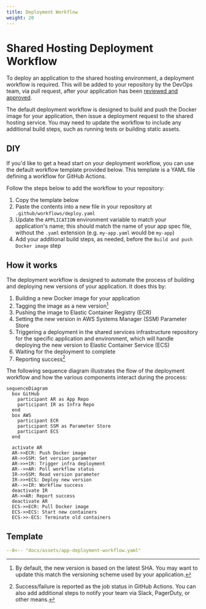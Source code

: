 ```yaml
---
title: Deployment Workflow
weight: 20
---
```

# Shared Hosting Deployment Workflow

To deploy an application to the shared hosting environment, a deployment
workflow is required. This will be added to your repository by the DevOps team,
via pull request, after your application has been [reviewed and
approved][review].

The default deployment workflow is designed to build and push the Docker image
for your application, then issue a deployment request to the shared hosting
service. You may need to update the workflow to include any additional build
steps, such as running tests or building static assets.

## DIY

If you'd like to get a head start on your deployment workflow, you can use the
default workflow template provided below. This template is a YAML file defining
a workflow for GitHub Actions.

Follow the steps below to add the workflow to your repository:

1. Copy the template below
1. Paste the contents into a new file in your repository at
   `.github/workflows/deploy.yaml`
1. Update the `APPLICATION` environment variable to match your application's
   name; this should match the name of your app spec file, without the
   `.yaml` extension (e.g. `my-app.yaml` would be `my-app`)
1. Add your additional build steps, as needed, before the
   `Build and push Docker image` step

## How it works

The deployment workflow is designed to automate the process of building and
deploying new versions of your application. It does this by:

1. Building a new Docker image for your application
1. Tagging the image as a new version[^1]
1. Pushing the image to Elastic Container Registry (ECR)
1. Setting the new version in AWS Systems Manager (SSM) Parameter Store
1. Triggering a deployment in the shared services infrastructure repository for
   the specific application and environment, which will handle deploying the
   new version to Elastic Container Service (ECS)
1. Waiting for the deployment to complete
2. Reporting success[^2]

The following sequence diagram illustrates the flow of the deployment workflow
and how the various components interact during the process:

```mermaid
sequenceDiagram
  box GitHub
    participant AR as App Repo
    participant IR as Infra Repo
  end
  box AWS
    participant ECR
    participant SSM as Parameter Store
    participant ECS
  end

  activate AR
  AR->>ECR: Push Docker image
  AR->>SSM: Set version parameter
  AR->>+IR: Trigger infra deployment
  AR-->>AR: Poll workflow status
  IR->>SSM: Read version parameter
  IR->>+ECS: Deploy new version
  AR-->>IR: Workflow success
  deactivate IR
  AR->>AR: Report success
  deactivate AR
  ECS->>ECR: Pull Docker image
  ECS->>ECS: Start new containers
  ECS->>-ECS: Terminate old containers
```

## Template

```yaml
--8<-- "docs/assets/app-deployment-workflow.yaml"
```

[review]: usage.md#review-and-setup

[^1]: By default, the new version is based on the latest SHA. You may want to
      update this match the versioning scheme used by your application.
[^2]: Success/failure is reported as the job status in GitHub Actions.
      You can also add additional steps to notify your team via Slack,
      PagerDuty, or other means.
